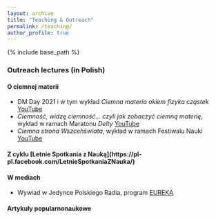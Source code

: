 ```yaml
---
layout: archive
title: "Teaching & Outreach"
permalink: /teaching/
author_profile: true
---
```


{% include base_path %}

<h3>Outreach lectures (in Polish)</h3>

<h4>O ciemnej materii</h4>

* DM Day 2021 i w tym wykład _Ciemna materia okiem fizyka cząstek_ [YouTube](https://www.youtube.com/watch?v=t3xYX3vRQ_k)
* _Ciemność, widzę ciemność... czyli jak zobaczyć ciemną materię_, wykład w ramach Maratonu _Delty_ [YouTube](https://www.youtube.com/watch?v=DbDhBKgmh9U)
* _Ciemna strona Wszcehświata_, wykład w ramach Festiwalu Nauki [YouTube](https://www.youtube.com/watch?v=_oMfeke2P7M)

<h4>Z cyklu [Letnie Spotkania z Nauką](https://pl-pl.facebook.com/LetnieSpotkaniaZNauka/)</h4>

<h4>W mediach</h4>

* Wywiad w Jedynce Polskiego Radia, program [EUREKA](https://www.polskieradio.pl/7/5098/Artykul/2854787,Ciemna-materia-Jedna-z-najwiekszych-zagadek-kosmologii-i-astrofizyki)

<h4>Artykuły popularnonaukowe</h4>
